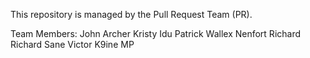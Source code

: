 This repository is managed by the Pull Request Team (PR).

Team Members:
John Archer
Kristy Idu
Patrick Wallex
Nenfort
Richard
Richard Sane
Victor K9ine
MP